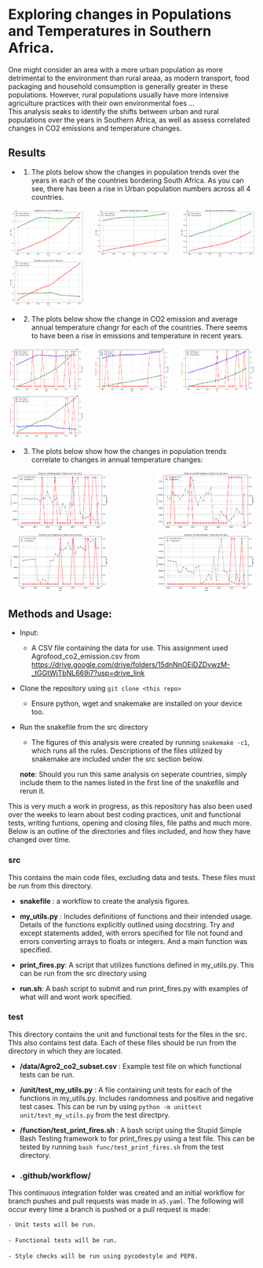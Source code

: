 # Exploring changes in Populations and Temperatures in Southern Africa. 

One might consider an area with a more urban population as more detrimental to the environment than rural areaa, as modern transport, food packaging and household consumption is generally greater in these populations. However, rural populations usually have more intensive agriculture practices with their own environmental foes ...  
This analysis seaks to identify the shifts between urban and rural populations over the years in Southern Africa, as well as assess correlated changes in CO2 emissions and temperature changes. 

## Results 

- 1. The plots below show the changes in population trends over the years in each of the countries bordering South Africa. As you can see, there has been a rise in Urban population numbers across all 4 countries. 

<div style="display: flex; flex-wrap: wrap; justify-content: space-between;">
  <img src="/doc/Namibia_py.png" alt="Image 1" style="width: 30%; margin: 2px;">
  <img src="/doc/Lesotho_py.png" alt="Image 2" style="width: 30%; margin: 2px;">
  <img src="/doc/Mozambique_py.png" alt="Image 3" style="width: 30%; margin: 2px;">
  <img src="/doc/Botswana_py.png" alt="Image 4" style="width: 30%; margin: 2px;">
</div>

- 2. The plots below show the change in CO2 emission and average annual temperature changr for each of the countries. There seems to have been a rise in emissions and temperature in recent years. 

<div style="display: flex; flex-wrap: wrap; justify-content: space-between;">
  <img src="/doc/Namibia_pt.png" alt="Image 1" style="width: 30%; margin: 2px;">
  <img src="/doc/Lesotho_pt.png" alt="Image 2" style="width: 30%; margin: 2px;">
  <img src="/doc/Mozambique_pt.png" alt="Image 3" style="width: 30%; margin: 2px;">
  <img src="/doc/Botswana_pt.png" alt="Image 4" style="width: 30%; margin: 2px;">
</div>

- 3. The plots below show how the changes in population trends correlate to changes in annual temperature changes:

<div style="display: flex; flex-wrap: wrap; justify-content: space-between;">
  <img src="/doc/Namibia_ty.png" alt="Image 1" style="width: 40%; margin: 2px;">
  <img src="/doc/Lesotho_ty.png" alt="Image 2" style="width: 40%; margin: 2px;">
  <img src="/doc/Mozambique_ty.png" alt="Image 3" style="width: 40%; margin: 2px;">
  <img src="/doc/Botswana_ty.png" alt="Image 4" style="width: 40%; margin: 2px;">
</div>


## Methods and Usage:

- Input:
	- A CSV file containing the data for use. This assignment used Agrofood_co2_emission.csv from https://drive.google.com/drive/folders/15dnNnOEjDZDvwzM-_tGGtWjTbNL669i7?usp=drive_link

- Clone the repository using `git clone <this repo>`
	- Ensure python, wget and snakemake are installed on your device too. 

- Run the snakefile from the src directory
	- The figures of this analysis were created by running `snakemake -c1`, which runs all the rules. Descriptions of the files utilized by snakemake are included under the src section below. 

	**note**: Should you run this same analysis on seperate countries, simply include them to the names listed in the first line of the snakefile and rerun it. 


This is very much a work in progress, as this repository has also been used over the weeks to learn about best coding practices, unit and functional tests, writing funtions, opening and closing files, file paths and much more. Below is an outline of the directories and files included, and how they have changed over time. 

### src
This contains the main code files, excluding data and tests. These files must be run from this directory. 

- **snakefile** : a workflow to create the analysis figures. 

- **my_utils.py** : Includes definitions of functions and their intended usage. Details of the functions explicitly outlined using docstring. Try and except statements added, with errors specified for file not found and errors converting arrays to floats or integers. And a main function was specified. 

- **print_fires.py**: A script that utilizes functions defined in my_utils.py. This can be run from the src directory using 

- **run.sh**: A bash script to submit and run print_fires.py with examples of what will and wont work specified. 

### test
This directory contains the unit and functional tests for the files in the src. This also contains test data. Each of these files should be run from the directory in which they are located. 

- **/data/Agro2_co2_subset.csv** : Example test file on which functional tests can be run.
  
- **/unit/test_my_utils.py** : A file containing unit tests for each of the functions in my_utils.py. Includes randomness and positive and negative test cases. This can be run by using `python -m unittest unit/test_my_utils.py` from the test directpry.
  
- **/function/test_print_fires.sh** : A bash script using the Stupid Simple Bash Testing framework to  for print_fires.py using a test file. This can be tested by running `bash func/test_print_fires.sh` from the test directory.

- ### .github/workflow/
This continuous integration folder was created and an initial workflow for 
branch pushes and pull requests was made in `a5.yaml`. The following will occur every time a branch is pushed or a pull request is made:

	- Unit tests will be run.

    - Functional tests will be run.

    - Style checks will be run using pycodestyle and PEP8.
